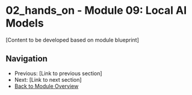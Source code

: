 # 02_hands_on - Module 09: Local AI Models

[Content to be developed based on module blueprint]

## Navigation
- Previous: [Link to previous section]
- Next: [Link to next section]
- [Back to Module Overview](README.md)
